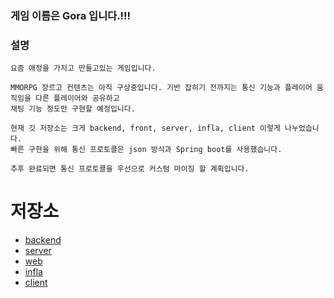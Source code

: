 ### 게임 이름은 Gora 입니다.!!!

### 설명
```
요즘 애정을 가지고 만들고있는 게임입니다.

MMORPG 장르고 컨텐츠는 아직 구상중입니다. 기반 잡히기 전까지는 통신 기능과 플레이어 움직임을 다른 플레이어와 공유하고
채팅 기능 정도만 구현할 예정입니다.

현재 깃 저장소는 크게 backend, front, server, infla, client 이렇게 나누었습니다.
빠른 구현을 위해 통신 프로토콜은 json 방식과 Spring boot를 사용했습니다.

추후 완료되면 통신 프로토콜을 우선으로 커스텀 마이징 할 계획입니다.
```

# 저장소
- [backend](https://github.com/ehaakdl/gora-backend)
- [server](https://github.com/ehaakdl/gora-server)
- [web](https://github.com/ehaakdl/gora-web)
- [infla](https://github.com/ehaakdl/gora-infla)
- [client](https://github.com/ehaakdl/gora-client)
  
